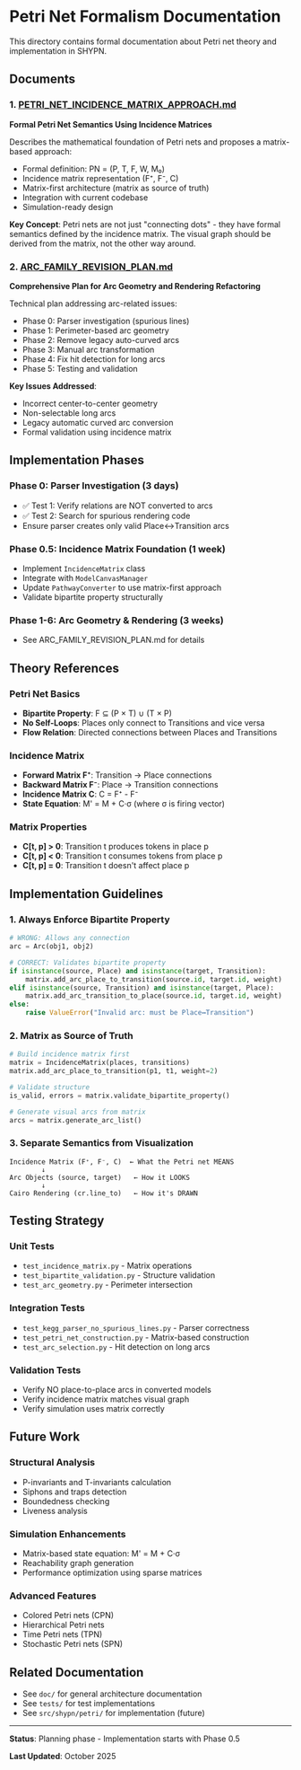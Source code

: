 # Petri Net Formalism Documentation

This directory contains formal documentation about Petri net theory and implementation in SHYPN.

## Documents

### 1. [PETRI_NET_INCIDENCE_MATRIX_APPROACH.md](PETRI_NET_INCIDENCE_MATRIX_APPROACH.md)
**Formal Petri Net Semantics Using Incidence Matrices**

Describes the mathematical foundation of Petri nets and proposes a matrix-based approach:
- Formal definition: PN = (P, T, F, W, M₀)
- Incidence matrix representation (F⁺, F⁻, C)
- Matrix-first architecture (matrix as source of truth)
- Integration with current codebase
- Simulation-ready design

**Key Concept**: Petri nets are not just "connecting dots" - they have formal semantics defined by the incidence matrix. The visual graph should be derived from the matrix, not the other way around.

### 2. [ARC_FAMILY_REVISION_PLAN.md](ARC_FAMILY_REVISION_PLAN.md)
**Comprehensive Plan for Arc Geometry and Rendering Refactoring**

Technical plan addressing arc-related issues:
- Phase 0: Parser investigation (spurious lines)
- Phase 1: Perimeter-based arc geometry
- Phase 2: Remove legacy auto-curved arcs
- Phase 3: Manual arc transformation
- Phase 4: Fix hit detection for long arcs
- Phase 5: Testing and validation

**Key Issues Addressed**:
- Incorrect center-to-center geometry
- Non-selectable long arcs
- Legacy automatic curved arc conversion
- Formal validation using incidence matrix

## Implementation Phases

### Phase 0: Parser Investigation (3 days)
- ✅ Test 1: Verify relations are NOT converted to arcs
- ✅ Test 2: Search for spurious rendering code
- Ensure parser creates only valid Place↔Transition arcs

### Phase 0.5: Incidence Matrix Foundation (1 week)
- Implement `IncidenceMatrix` class
- Integrate with `ModelCanvasManager`
- Update `PathwayConverter` to use matrix-first approach
- Validate bipartite property structurally

### Phase 1-6: Arc Geometry & Rendering (3 weeks)
- See ARC_FAMILY_REVISION_PLAN.md for details

## Theory References

### Petri Net Basics
- **Bipartite Property**: F ⊆ (P × T) ∪ (T × P)
- **No Self-Loops**: Places only connect to Transitions and vice versa
- **Flow Relation**: Directed connections between Places and Transitions

### Incidence Matrix
- **Forward Matrix F⁺**: Transition → Place connections
- **Backward Matrix F⁻**: Place → Transition connections  
- **Incidence Matrix C**: C = F⁺ - F⁻
- **State Equation**: M' = M + C·σ (where σ is firing vector)

### Matrix Properties
- **C[t, p] > 0**: Transition t produces tokens in place p
- **C[t, p] < 0**: Transition t consumes tokens from place p
- **C[t, p] = 0**: Transition t doesn't affect place p

## Implementation Guidelines

### 1. Always Enforce Bipartite Property
```python
# WRONG: Allows any connection
arc = Arc(obj1, obj2)

# CORRECT: Validates bipartite property
if isinstance(source, Place) and isinstance(target, Transition):
    matrix.add_arc_place_to_transition(source.id, target.id, weight)
elif isinstance(source, Transition) and isinstance(target, Place):
    matrix.add_arc_transition_to_place(source.id, target.id, weight)
else:
    raise ValueError("Invalid arc: must be Place↔Transition")
```

### 2. Matrix as Source of Truth
```python
# Build incidence matrix first
matrix = IncidenceMatrix(places, transitions)
matrix.add_arc_place_to_transition(p1, t1, weight=2)

# Validate structure
is_valid, errors = matrix.validate_bipartite_property()

# Generate visual arcs from matrix
arcs = matrix.generate_arc_list()
```

### 3. Separate Semantics from Visualization
```
Incidence Matrix (F⁺, F⁻, C)  ← What the Petri net MEANS
        ↓
Arc Objects (source, target)   ← How it LOOKS
        ↓
Cairo Rendering (cr.line_to)   ← How it's DRAWN
```

## Testing Strategy

### Unit Tests
- `test_incidence_matrix.py` - Matrix operations
- `test_bipartite_validation.py` - Structure validation
- `test_arc_geometry.py` - Perimeter intersection

### Integration Tests
- `test_kegg_parser_no_spurious_lines.py` - Parser correctness
- `test_petri_net_construction.py` - Matrix-based construction
- `test_arc_selection.py` - Hit detection on long arcs

### Validation Tests
- Verify NO place-to-place arcs in converted models
- Verify incidence matrix matches visual graph
- Verify simulation uses matrix correctly

## Future Work

### Structural Analysis
- P-invariants and T-invariants calculation
- Siphons and traps detection
- Boundedness checking
- Liveness analysis

### Simulation Enhancements
- Matrix-based state equation: M' = M + C·σ
- Reachability graph generation
- Performance optimization using sparse matrices

### Advanced Features
- Colored Petri nets (CPN)
- Hierarchical Petri nets
- Time Petri nets (TPN)
- Stochastic Petri nets (SPN)

## Related Documentation

- See `doc/` for general architecture documentation
- See `tests/` for test implementations
- See `src/shypn/petri/` for implementation (future)

---

**Status**: Planning phase - Implementation starts with Phase 0.5

**Last Updated**: October 2025
